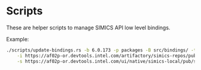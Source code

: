 # Scripts

These are helper scripts to manage SIMICS API low level bindings.

Example:


```sh
./scripts/update-bindings.rs -b 6.0.173 -p packages -B src/bindings/ -t ./Cargo.toml \
    -i https://af02p-or.devtools.intel.com/artifactory/simics-repos/pub/simics-installer/intel-internal/ispm-internal-latest-linux64.tar.gz \
    -s https://af02p-or.devtools.intel.com/ui/native/simics-local/pub/simics-6/linux64/
```